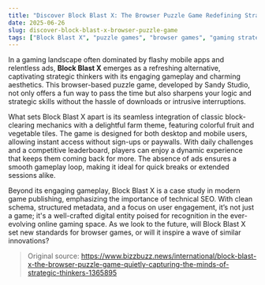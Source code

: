 ```yaml
---
title: "Discover Block Blast X: The Browser Puzzle Game Redefining Strategy"
date: 2025-06-26
slug: discover-block-blast-x-browser-puzzle-game
tags: ["Block Blast X", "puzzle games", "browser games", "gaming strategy"]
---
```


In a gaming landscape often dominated by flashy mobile apps and relentless ads, **Block Blast X** emerges as a refreshing alternative, captivating strategic thinkers with its engaging gameplay and charming aesthetics. This browser-based puzzle game, developed by Sandy Studio, not only offers a fun way to pass the time but also sharpens your logic and strategic skills without the hassle of downloads or intrusive interruptions.

What sets Block Blast X apart is its seamless integration of classic block-clearing mechanics with a delightful farm theme, featuring colorful fruit and vegetable tiles. The game is designed for both desktop and mobile users, allowing instant access without sign-ups or paywalls. With daily challenges and a competitive leaderboard, players can enjoy a dynamic experience that keeps them coming back for more. The absence of ads ensures a smooth gameplay loop, making it ideal for quick breaks or extended sessions alike.

Beyond its engaging gameplay, Block Blast X is a case study in modern game publishing, emphasizing the importance of technical SEO. With clean schema, structured metadata, and a focus on user engagement, it’s not just a game; it's a well-crafted digital entity poised for recognition in the ever-evolving online gaming space. As we look to the future, will Block Blast X set new standards for browser games, or will it inspire a wave of similar innovations? 

> Original source: https://www.bizzbuzz.news/international/block-blast-x-the-browser-puzzle-game-quietly-capturing-the-minds-of-strategic-thinkers-1365895